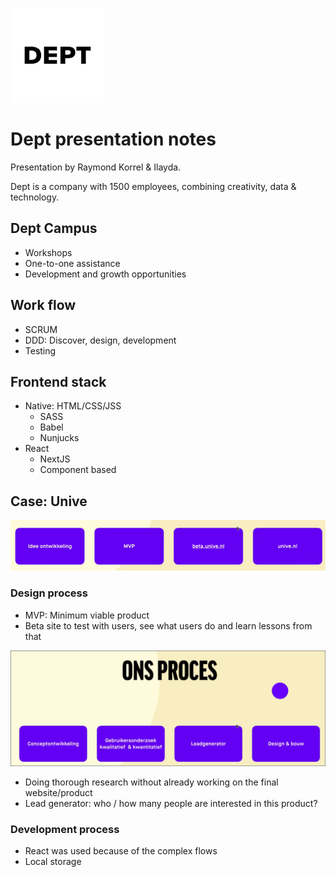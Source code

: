 ![Dept logo](https://github.com/StanBankras/weekly-nerd-2021/blob/master/img/dept/dept-logo.png?raw=true)

# Dept presentation notes
Presentation by Raymond Korrel & Ilayda.

Dept is a company with 1500 employees, combining creativity, data & technology.

## Dept Campus
* Workshops
* One-to-one assistance
* Development and growth opportunities

## Work flow
* SCRUM
* DDD: Discover, design, development
* Testing

## Frontend stack
* Native: HTML/CSS/JSS 
  * SASS
  * Babel
  * Nunjucks
* React
  * NextJS
  * Component based

## Case: Unive
![Proces](https://github.com/StanBankras/weekly-nerd-2021/blob/master/img/dept/case-process.png?raw=true)

### Design process

* MVP: Minimum viable product
* Beta site to test with users, see what users do and learn lessons from that


![Proces](https://github.com/StanBankras/weekly-nerd-2021/blob/master/img/dept/process.png?raw=true)

* Doing thorough research without already working on the final website/product
* Lead generator: who / how many people are interested in this product?

### Development process

* React was used because of the complex flows
* Local storage